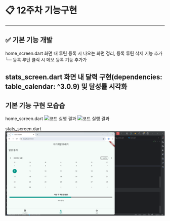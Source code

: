 # 📋 12주차 기능구현 

---

## ✅ 기본 기능 개발 

home_screen.dart 화면 내 루틴 등록 시 나오는 화면 정리, 등록 루틴 삭제 기능 추가   
└─ 등록 루틴 클릭 시 메모 등록 기능 추가가

stats_screen.dart 화면 내 달력 구현(dependencies: table_calendar: ^3.0.9) 및 달성률 시각화
---

## 기본 기능 구현 모습습

home_screen.dart
![코드 실행 결과](./images/routain1.png)
![코드 실행 결과](./images/routain2.png)


stats_screen.dart
![코드 실행 결과](./images/stats1.png)

